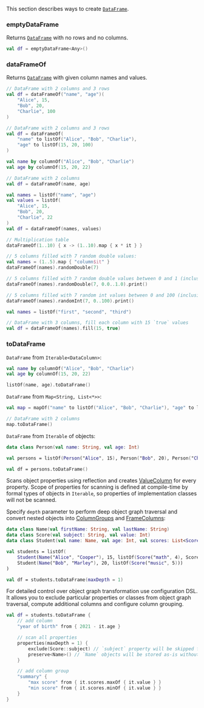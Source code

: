 [//]: # (title: Create DataFrame)
<!---IMPORT org.jetbrains.kotlinx.dataframe.samples.api.Create-->

This section describes ways to create [`DataFrame`](DataFrame.md).

### emptyDataFrame

Returns [`DataFrame`](DataFrame.md) with no rows and no columns.

<!---FUN createEmptyDataFrame-->

```kotlin
val df = emptyDataFrame<Any>()
```

<!---END-->

### dataFrameOf

Returns [`DataFrame`](DataFrame.md) with given column names and values.

<!---FUN createDataFrameOf-->

```kotlin
// DataFrame with 2 columns and 3 rows
val df = dataFrameOf("name", "age")(
    "Alice", 15,
    "Bob", 20,
    "Charlie", 100
)
```

<!---END-->

<!---FUN createDataFrameOfPairs-->

```kotlin
// DataFrame with 2 columns and 3 rows
val df = dataFrameOf(
    "name" to listOf("Alice", "Bob", "Charlie"),
    "age" to listOf(15, 20, 100)
)
```

<!---END-->

<!---FUN createDataFrameFromColumns-->

```kotlin
val name by columnOf("Alice", "Bob", "Charlie")
val age by columnOf(15, 20, 22)

// DataFrame with 2 columns
val df = dataFrameOf(name, age)
```

<!---END-->

<!---FUN createDataFrameFromNamesAndValues-->

```kotlin
val names = listOf("name", "age")
val values = listOf(
    "Alice", 15,
    "Bob", 20,
    "Charlie", 22
)
val df = dataFrameOf(names, values)
```

<!---END-->

<!---FUN createDataFrameWithFill-->

```kotlin
// Multiplication table
dataFrameOf(1..10) { x -> (1..10).map { x * it } }
```

<!---END-->

<!---FUN createDataFrameWithRandom-->

```kotlin
// 5 columns filled with 7 random double values:
val names = (1..5).map { "column$it" }
dataFrameOf(names).randomDouble(7)

// 5 columns filled with 7 random double values between 0 and 1 (inclusive)
dataFrameOf(names).randomDouble(7, 0.0..1.0).print()

// 5 columns filled with 7 random int values between 0 and 100 (inclusive)
dataFrameOf(names).randomInt(7, 0..100).print()
```

<!---END-->

<!---FUN createDataFrameFillConstant-->

```kotlin
val names = listOf("first", "second", "third")

// DataFrame with 3 columns, fill each column with 15 `true` values
val df = dataFrameOf(names).fill(15, true)
```

<!---END-->

### toDataFrame

`DataFrame` from `Iterable<DataColumn>`:

<!---FUN createDataFrameFromIterable-->

```kotlin
val name by columnOf("Alice", "Bob", "Charlie")
val age by columnOf(15, 20, 22)

listOf(name, age).toDataFrame()
```

<!---END-->

`DataFrame` from `Map<String, List<*>>`:

<!---FUN createDataFrameFromMap-->

```kotlin
val map = mapOf("name" to listOf("Alice", "Bob", "Charlie"), "age" to listOf(15, 20, 22))

// DataFrame with 2 columns
map.toDataFrame()
```

<!---END-->

`DataFrame` from `Iterable` of objects:

<!---FUN readDataFrameFromObject-->

```kotlin
data class Person(val name: String, val age: Int)

val persons = listOf(Person("Alice", 15), Person("Bob", 20), Person("Charlie", 22))

val df = persons.toDataFrame()
```

<!---END-->

Scans object properties using reflection and creates [ValueColumn](DataColumn.md#valuecolumn) for every property. Scope of properties for scanning is defined at compile-time by formal types of objects in `Iterable`, so properties of implementation classes will not be scanned.

Specify `depth` parameter to perform deep object graph traversal and convert nested objects into [ColumnGroups](DataColumn.md#columngroup) and [FrameColumns](DataColumn.md#framecolumn):

<!---FUN readDataFrameFromDeepObject-->

```kotlin
data class Name(val firstName: String, val lastName: String)
data class Score(val subject: String, val value: Int)
data class Student(val name: Name, val age: Int, val scores: List<Score>)

val students = listOf(
    Student(Name("Alice", "Cooper"), 15, listOf(Score("math", 4), Score("biology", 3))),
    Student(Name("Bob", "Marley"), 20, listOf(Score("music", 5)))
)

val df = students.toDataFrame(maxDepth = 1)
```

<!---END-->

For detailed control over object graph transformation use configuration DSL. It allows you to exclude particular properties or classes from object graph traversal, compute additional columns and configure column grouping.

<!---FUN readDataFrameFromDeepObjectWithExclude-->

```kotlin
val df = students.toDataFrame {
    // add column
    "year of birth" from { 2021 - it.age }

    // scan all properties
    properties(maxDepth = 1) {
        exclude(Score::subject) // `subject` property will be skipped from object graph traversal
        preserve<Name>() // `Name` objects will be stored as-is without transformation into DataFrame
    }

    // add column group
    "summary" {
        "max score" from { it.scores.maxOf { it.value } }
        "min score" from { it.scores.minOf { it.value } }
    }
}
```

<!---END-->
